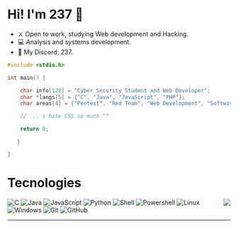 # Hi! I'm 237 :wave:

    
- :crossed_swords: Open to work, studying Web development and Hacking.
- :computer: Analysis and systems development.
- :email: My Discord: 237.

```C
#include <stdio.h>

int main() {

    char info[128] = "Cyber Security Student and Web Developer";
    char *langs[5] = {"C", "Java", "JavaScript", "PHP"};
    char areas[4] = {"Pentest", "Red Team", "Web Development", "Software Development"};

    // ... i hate CSS so much ^^

    return 0;

   }

}
```
# Tecnologies
  <img align="right" src="https://media4.giphy.com/media/v1.Y2lkPTc5MGI3NjExYno5aGdyanp3b28xMm51aG8ydnh6a3ZiYWZudGw0dmw3a2hscDA5NCZlcD12MV9pbnRlcm5hbF9naWZfYnlfaWQmY3Q9cw/vfTnz2QVJ1ip2/giphy.gif">
  <div align="left">
    <div>
      <img alt="C" src="https://img.shields.io/badge/c-100000?style=for-the-badge&logo=c">
      <img alt="Java" src="https://img.shields.io/badge/Java-100000?style=for-the-badge&logo=openjdk&logoColor=orange">
      <img alt="JavaScript" src="https://shields.io/badge/JavaScript-100000?logo=JavaScript&logoColor=yellow">
      <img alt="Python" src="https://img.shields.io/badge/python-100000?style=for-the-badge&logo=python&logoColor=blue">
      <img alt="Shell" src="https://img.shields.io/badge/shell-100000?style=for-the-badge&logo=shellscript">
      <img alt="Powershell" src="https://img.shields.io/badge/powershell-100000?style=for-the-badge&logo=powershell">
      <img alt="Linux" src="https://img.shields.io/badge/linux-100000?style=for-the-badge&logo=linux">
      <img alt="Windows" src="https://img.shields.io/badge/windows-100000?style=for-the-badge&logo=windows">
      <img alt="Git" src="https://img.shields.io/badge/git-100000?style=for-the-badge&logo=git">
      <img alt="GitHub" src="https://img.shields.io/badge/github-100000?style=for-the-badge&logo=github">
    </div>
    <hr height="1">
  </div>
